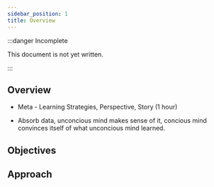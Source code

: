 ```yaml
---
sidebar_position: 1
title: Overview
---
```


:::danger Incomplete

This document is not yet written.

:::

## Overview

- Meta - Learning Strategies, Perspective, Story (1 hour)

- Absorb data, unconcious mind makes sense of it, concious mind convinces itself of what unconcious mind learned.

## Objectives

## Approach
